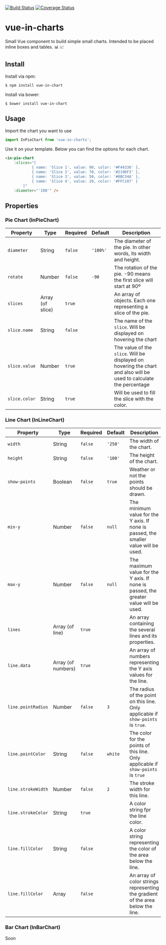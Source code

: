 [![Build Status](https://travis-ci.org/Menighin/vue-in-charts.svg?branch=master)](https://travis-ci.org/Menighin/vue-in-charts)
[![Coverage Status](https://coveralls.io/repos/github/Menighin/vue-in-charts/badge.svg?branch=master)](https://coveralls.io/github/Menighin/vue-in-charts?branch=master)

# vue-in-charts
Small Vue component to build simple small charts. Intended to be placed inline boxes and tables. :bar_chart: :chart_with_upwards_trend:  

## Install

Install via npm:

    $ npm install vue-in-chart

Install via bower:

    $ bower install vue-in-chart
    
## Usage

Import the chart you want to use
``` javascript
import InPieChart from 'vue-in-charts';
```
Use it on your template. Below you can find the options for each chart.

``` html
<in-pie-chart
    :slices="[
            { name: 'Slice 1', value: 90, color: '#F44336' },
            { name: 'Slice 2', value: 70, color: '#2196F3' },
            { name: 'Slice 3', value: 50, color: '#8BC34A' },
            { name: 'Slice 4', value: 20, color: '#FFC107' }
        ]"
    :diameter="'100'" />
```

## Properties

### Pie Chart (InPieChart)

| Property | Type | Required | Default | Description |
| --- | --- | --- | --- | --- |
| `diameter` | String | `false` | `'100%'` | The diameter of the pie. In other words, its width and height. |
| `rotate` | Number | `false` | `-90` | The rotation of the pie. -90 means the first slice will start at 90º |
| `slices` | Array (of slice) | `true`   |       | An array of objects. Each one representing a slice of the pie. |
| `slice.name` | String | `false` |       | The name of the `slice`. Will be displayed on hovering the chart |
| `slice.value` | Number | `true` |       | The value of the `slice`. Will be displayed on hovering the chart and also will be used to calculate the percentage |
| `slice.color` | String | `true` |       | Will be used to fill the slice with the color. |

### Line Chart (InLineChart)

| Property | Type | Required | Default | Description |
| --- | --- | --- | --- | --- |
| `width` | String | `false` | `'250'` | The width of the chart. |
| `height` | String | `false` | `'100'` | The height of the chart. |
| `show-points` | Boolean | `false` | `true` | Weather or not the points should be drawn. |
| `min-y` | Number | `false`   | `null` | The minimum value for the Y axis. If none is passed, the smaller value will be used. |
| `max-y` | Number | `false`   | `null` | The maximum value for the Y axis. If none is passed, the greater value will be used. |
| `lines` | Array (of line) | `true` |       | An array containing the several lines and its properties. |
| `line.data` | Array (of numbers) | `true` |     | An array of numbers representing the Y axis values for the line. |
| `line.pointRadius` | Number | `false` |  `3`   | The radius of the point on this line. Only applicable if `show-points` is `true`. |
| `line.pointColor` | String | `false` | `white` | The color for the points of this line. Only applicable if `show-points` is `true` |
| `line.strokeWidth` | Number | `false` |  `2`    | The stroke width for this line. |
| `line.strokeColor` | String | `true` |      | A color string fpr the line color. |
| `line.fillColor`   | String | `false` |      | A color string representing the color of the area below the line. |
| `line.fillColor` | Array | `false` |      | An array of color strings representing the gradient of the area below the line. |

### Bar Chart (InBarChart)

Soon
